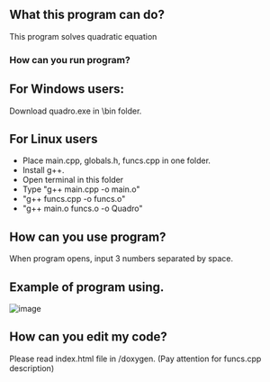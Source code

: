 ## What this program can do?
This program solves quadratic equation

### How can you run program?
## For Windows users:
Download quadro.exe in \bin folder.
## For Linux users
- Place main.cpp, globals.h, funcs.cpp in one folder. 
- Install g++.
- Open terminal in this folder
- Type "g++ main.cpp -o main.o"
- "g++ funcs.cpp -o funcs.o"
- "g++ main.o funcs.o -o Quadro"

## How can you use program?
When program opens, input 3 numbers separated by space.

## Example of program using.
![image](https://user-images.githubusercontent.com/26509840/131129805-5a31048a-fe95-42fd-8686-4d1709f44a64.png)

## How can you edit my code?
Please read index.html file in /doxygen. (Pay attention for funcs.cpp description)
